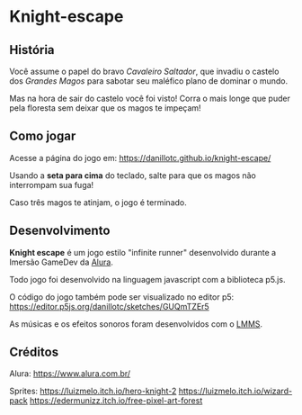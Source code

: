 # Knight-escape

## História

Você assume o papel do bravo *Cavaleiro Saltador*, que invadiu o castelo dos *Grandes Magos* para sabotar seu maléfico plano de dominar o mundo.

Mas na hora de sair do castelo você foi visto! Corra o mais longe que puder pela floresta sem deixar que os magos te impeçam!


## Como jogar

Acesse a página do jogo em:
https://danillotc.github.io/knight-escape/

Usando a **seta para cima** do teclado,  salte para que os magos não interrompam sua fuga!

Caso três magos te atinjam, o jogo é terminado.

## Desenvolvimento

**Knight escape** é um jogo estilo "infinite runner" desenvolvido durante a Imersão GameDev da [Alura](https://www.alura.com.br/).

Todo jogo foi desenvolvido na linguagem javascript com a biblioteca p5.js.

O código do jogo também pode ser visualizado no editor p5:
https://editor.p5js.org/danillotc/sketches/GUQmTZEr5

As músicas e os efeitos sonoros foram desenvolvidos com o [LMMS](https://lmms.io/).

## Créditos

Alura:
https://www.alura.com.br/

Sprites:
https://luizmelo.itch.io/hero-knight-2
https://luizmelo.itch.io/wizard-pack
https://edermunizz.itch.io/free-pixel-art-forest
